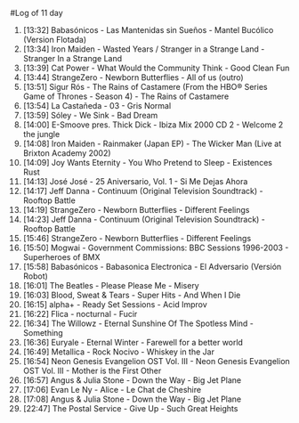 #Log of 11 day

1. [13:32] Babasónicos - Las Mantenidas sin Sueños - Mantel Bucólico (Version Flotada)
1. [13:34] Iron Maiden - Wasted Years / Stranger in a Strange Land - Stranger In a Strange Land
1. [13:39] Cat Power - What Would the Community Think - Good Clean Fun
1. [13:44] StrangeZero - Newborn Butterflies - All of us (outro)
1. [13:51] Sigur Rós - The Rains of Castamere (From the HBO® Series Game of Thrones - Season 4) - The Rains of Castamere
1. [13:54] La Castañeda - 03 - Gris Normal
1. [13:59] Sóley - We Sink - Bad Dream
1. [14:00] E-Smoove pres. Thick Dick - Ibiza Mix 2000 CD 2 - Welcome 2 the jungle
1. [14:08] Iron Maiden - Rainmaker (Japan EP) - The Wicker Man (Live at Brixton Academy 2002)
1. [14:09] Joy Wants Eternity - You Who Pretend to Sleep - Existences Rust
1. [14:13] José José - 25 Aniversario, Vol. 1 - Si Me Dejas Ahora
1. [14:17] Jeff Danna - Continuum (Original Television Soundtrack) - Rooftop Battle
1. [14:19] StrangeZero - Newborn Butterflies - Different Feelings
1. [14:23] Jeff Danna - Continuum (Original Television Soundtrack) - Rooftop Battle
1. [15:46] StrangeZero - Newborn Butterflies - Different Feelings
1. [15:50] Mogwai - Government Commissions: BBC Sessions 1996-2003 - Superheroes of BMX
1. [15:58] Babasónicos - Babasonica Electronica - El Adversario (Versión Robot)
1. [16:01] The Beatles - Please Please Me - Misery
1. [16:03] Blood, Sweat & Tears - Super Hits - And When I Die
1. [16:15] alpha+ - Ready Set Sessions - Acid Improv
1. [16:22] Flica - nocturnal - Fucir
1. [16:34] The Willowz - Eternal Sunshine Of The Spotless Mind - Something
1. [16:36] Euryale - Eternal Winter - Farewell for a better world
1. [16:49] Metallica - Rock Nocivo - Whiskey in the Jar
1. [16:54] Neon Genesis Evangelion OST Vol. III - Neon Genesis Evangelion OST Vol. III - Mother is the First Other
1. [16:57] Angus & Julia Stone - Down the Way - Big Jet Plane
1. [17:06] Evan Le Ny - Alice - Le Chat de Cheshire
1. [17:08] Angus & Julia Stone - Down the Way - Big Jet Plane
1. [22:47] The Postal Service - Give Up - Such Great Heights
